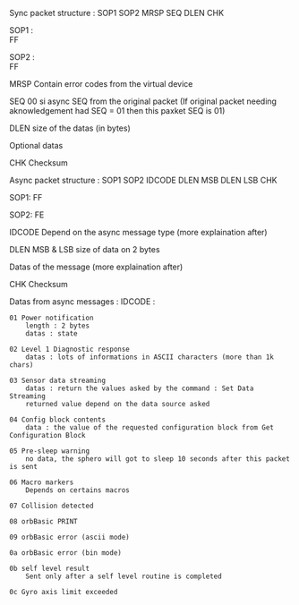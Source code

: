 Sync packet structure :
SOP1
SOP2
MRSP
SEQ
DLEN
<Data>
CHK

SOP1 :	
	FF
	
SOP2 :	
	FF
	
MRSP
	Contain error codes from the virtual device
	
SEQ
	00 si async
	SEQ from the original packet (If original packet needing aknowledgement had SEQ = 01 then this paxket SEQ is 01)
	
DLEN
	size of the datas (in bytes)
	
<Data>
	Optional datas
	
CHK
	Checksum
	
Async packet structure :
SOP1
SOP2
IDCODE
DLEN MSB
DLEN LSB
<Data>
CHK

SOP1:
	FF
	
SOP2:
	FE
	
IDCODE
  Depend on the async message type (more explaination after)

DLEN MSB & LSB
	size of data on 2 bytes

<Data>
	Datas of the message (more explaination after)
	
CHK
	Checksum
	
Datas from async messages :
IDCODE :

	01 Power notification
		length : 2 bytes
		datas : state
		
	02 Level 1 Diagnostic response
		datas : lots of informations in ASCII characters (more than 1k chars)
		
	03 Sensor data streaming
		datas : return the values asked by the command : Set Data Streaming
		returned value depend on the data source asked
		
	04 Config block contents
		data : the value of the requested configuration block from Get Configuration Block
		
	05 Pre-sleep warning
		no data, the sphero will got to sleep 10 seconds after this packet is sent
		
	06 Macro markers
		Depends on certains macros
		
	07 Collision detected
	
	08 orbBasic PRINT
	
	09 orbBasic error (ascii mode)
	
	0a orbBasic error (bin mode)
	
	0b self level result
		Sent only after a self level routine is completed
		
	0c Gyro axis limit exceeded
	
